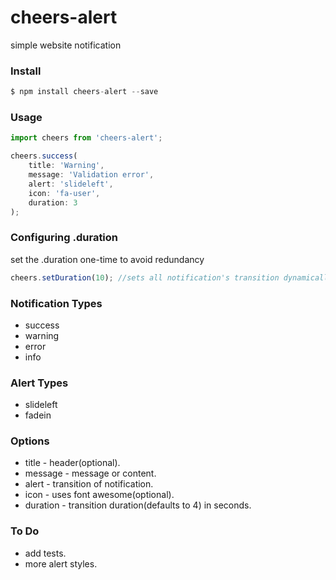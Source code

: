# cheers-alert
simple website notification


### Install
```js
$ npm install cheers-alert --save
```


### Usage
```js
import cheers from 'cheers-alert';

cheers.success(
    title: 'Warning',
    message: 'Validation error',
    alert: 'slideleft',
    icon: 'fa-user',
    duration: 3
);
```

### Configuring .duration
set the .duration one-time to avoid redundancy
```js
cheers.setDuration(10); //sets all notification's transition dynamically.
```

### Notification Types
  - success
  - warning
  - error
  - info

### Alert Types
  - slideleft
  - fadein

### Options
  - title - header(optional).
  - message - message or content.
  - alert - transition of notification.
  - icon - uses font awesome(optional).
  - duration - transition duration(defaults to 4) in seconds.

### To Do
  - add tests.
  - more alert styles.
